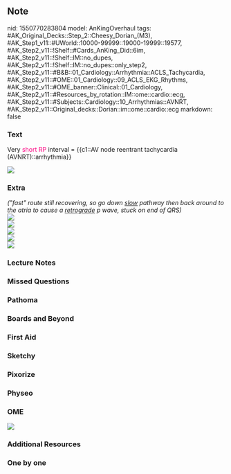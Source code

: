 ## Note
nid: 1550770283804
model: AnKingOverhaul
tags: #AK_Original_Decks::Step_2::Cheesy_Dorian_(M3), #AK_Step1_v11::#UWorld::10000-99999::19000-19999::19577, #AK_Step2_v11::!Shelf::#Cards_AnKing_Did::6im, #AK_Step2_v11::!Shelf::IM::no_dupes, #AK_Step2_v11::!Shelf::IM::no_dupes::only_step2, #AK_Step2_v11::#B&B::01_Cardiology::Arrhythmia::ACLS_Tachycardia, #AK_Step2_v11::#OME::01_Cardiology::09_ACLS_EKG_Rhythms, #AK_Step2_v11::#OME_banner::Clinical::01_Cardiology, #AK_Step2_v11::#Resources_by_rotation::IM::ome::cardio::ecg, #AK_Step2_v11::#Subjects::Cardiology::10_Arrhythmias::AVNRT, #AK_Step2_v11::Original_decks::Dorian::im::ome::cardio::ecg
markdown: false

### Text
Very <font color="#FC0280">short RP</font> interval = {{c1::AV node
reentrant tachycardia (AVNRT)::arrhythmia}}
<div><img src="paste-474993318166531.jpg"></div>

### Extra
<div>
  <i>("fast" route still recovering, so go down <u>slow</u> pathway
  then back around to the atria to cause a <u>retrograde</u> p
  wave, stuck on end of QRS)</i>
</div>
<div><img src="paste-7507959315693569.jpg"></div>
<div><img src="paste-478979047817217.jpg"></div>
<div><img src="paste-235600431022083.jpg"></div>
<div>
  <div><img src="paste-229991203733507.jpg"></div>
</div>
<div><img src="paste-230205952098307.jpg"></div>

### Lecture Notes


### Missed Questions


### Pathoma


### Boards and Beyond


### First Aid


### Sketchy


### Pixorize


### Physeo


### OME
<div class="ome-widget">
  <a href=
  "https://onlinemeded.org/spa/cardiology?ref=anki"><img src=
  "_OME_AnkiFlashcards_Topic_6.png"></a>
</div>

### Additional Resources


### One by one

